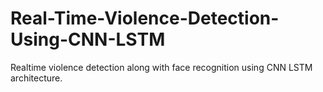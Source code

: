 # Real-Time-Violence-Detection-Using-CNN-LSTM
Realtime violence detection along with face recognition using CNN LSTM architecture. 
